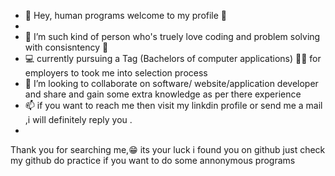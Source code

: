 - 👋 Hey, human programs  welcome to my profile 🤖
- 
- 🧠 I’m  such kind of person who's truely love coding  and problem solving    with consisntency 🔁
- 💻 currently pursuing a Tag (Bachelors of computer applications) 🧑‍🎓 for employers to took me into selection process 
- 💞️ I’m looking to collaborate on software/ website/application developer and share and gain some  extra knowledge as per there experience 
- 📫 if  you want to reach me then  visit my linkdin profile or send me a  mail ,i will definitely reply you .
-  
Thank you for searching me,😁 its your luck i found you on github  just check my github do practice if you want to do some annonymous programs
<!---
aniket-oo4/aniket-oo4 is a ✨ special ✨ repository because its `README.md` (this file) appears on your GitHub profile.
You can click the Preview link to take a look at your changes.
--->
